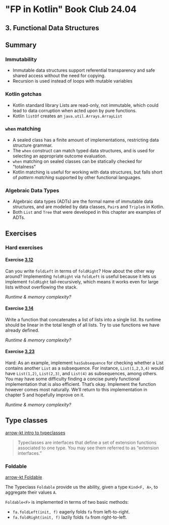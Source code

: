 # "FP in Kotlin" Book Club 24.04

## 3. Functional Data Structures

## Summary

### Immutability

- Immutable data structures support referential transparency and safe shared access without the need for copying.
- Recursion is used instead of loops with mutable variables

### Kotlin gotchas
- Kotlin standard library Lists are read-only, not immutable, 
  which could lead to data corruption when acted upon by pure functions.
- Kotlin `listOf` creates an `java.util.Arrays.ArrayList`

### `when` matching

- A sealed class has a finite amount of implementations, restricting data structure grammar.
- The `when` construct can match typed data structures, and is used for selecting an appropriate outcome evaluation.
- `when` matching on sealed classes can be statically checked for "totalness" 
- Kotlin matching is useful for working with data structures, but falls short of _pattern matching_ 
  supported by other functional languages.

### Algebraic Data Types

- Algebraic data types (ADTs) are the formal name of immutable data structures, and are modeled by data classes, 
  `Pair`s and `Triple`s in Kotlin.
- Both `List` and `Tree` that were developed in this chapter are examples of ADTs.


## Exercises

### Hard exercises

#### Exercise [3.12]

Can you write `foldLeft` in terms of `foldRight`? 
How about the other way around? 
Implementing `foldRight` via `foldLeft` is useful because it lets us implement `foldRight` tail-recursively, 
which means it works even for large lists without overflowing the stack.

_Runtime & memory complexity?_


#### Exercise [3.14]

Write a function that concatenates a list of lists into a single list. 
Its runtime should be linear in the total length of all lists. 
Try to use functions we have already defined.

_Runtime & memory complexity?_


#### Exercise [3.23]

Hard: As an example, implement `hasSubsequence` for checking whether a List contains another `List` as a subsequence. 
For instance, `List(1,2,3,4)` would have `List(1,2)`, `List(2,3)`, and `List(4)` as subsequences, among others. 
You may have some difficulty finding a concise purely functional implementation that is also efficient. That’s okay. 
Implement the function however comes most naturally. 
We’ll return to this implementation in chapter 5 and hopefully improve on it.

_Runtime & memory complexity?_


## Type classes

[arrow-kt intro to typeclasses](https://arrow-kt.io/docs/0.10/typeclasses/intro/)

> Typeclasses are interfaces that define a set of extension functions associated to one type. 
> You may see them referred to as “extension interfaces.”


### Foldable

[arrow-kt Foldable](https://arrow-kt.io/docs/0.10/arrow/typeclasses/foldable/)

The Typeclass `Foldable` provide us the ability, given a type `Kind<F, A>`, to aggregate their values `A`.

`Foldable<F>` is implemented in terms of two basic methods:

- `fa.foldLeft(init, f)` eagerly folds `fa` from left-to-right.
- `fa.foldRight(init, f)` lazily folds `fa` from right-to-left.



[3.12]: ../../chapter3/exercises/Exercise_3_12.kt
[3.14]: ../../chapter3/exercises/Exercise_3_14.kt
[3.23]: ../../chapter3/exercises/Exercise_3_23.kt
